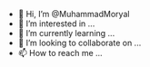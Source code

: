 - 👋 Hi, I’m @MuhammadMoryal
- 👀 I’m interested in ...
- 🌱 I’m currently learning ...
- 💞️ I’m looking to collaborate on ...
- 📫 How to reach me ...

<!---
MuhammadMoryal/MuhammadMoryal is a ✨ special ✨ repository because its `README.md` (this file) appears on your GitHub profile.
You can click the Preview link to take a look at your changes.
--->
